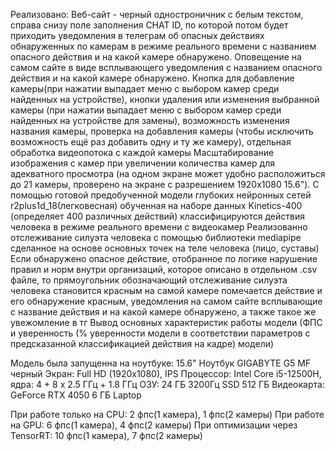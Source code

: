 Реализовано: Веб-сайт - черный одностроничник с белым текстом, справа снизу поле заполнения CHAT ID, 
по которой потом будет приходить уведомления в телеграм об опасных действиях обнаруженных по камерам в режиме реального времени с названием опасного действия и на какой камере обнаружено. 
Оповещение на самом сайте в виде всплывающего уведомления с названием опасного действия и на какой камере обнаружено. 
Кнопка для добавление камеры(при нажатии выпадает меню с выбором камер среди найденных на устройстве), 
кнопки удаления или изменения выбранной камеры (при нажатии выпадает меню с выбором камер среди найденных на устройстве для замены), 
возможность изменения названия камеры, проверка на добавления камеры (чтобы исключить возможность ещё раз добавить одну и ту же камеру), 
отдельная обработка видеопотока с каждой камеры 
Масштабирование изображения с камер при увеличении количества камер для адекватного просмотра 
(на одном экране может удобно расположиться до 21 камеры, проверено на экране с разрешением 1920х1080 15.6"). 
С помощью готовой предобученной модели глубоких нейронных сетей r2plus1d_18(легковесная) обученная на наборе данных Kinetics-400 (определяет 400 различных действий) 
классифицируются действия человека в режиме реального времени с видеокамер 
Реализованно отслеживание силуэта человека с помощью библиотеки mediapipe сделанное на основе основных точек на теле человека (лицо, суставы) 
Если обнаружено опасное действие, отобранное по логике нарушение правил и норм внутри организаций, которое описано в отдельном .csv файле, 
то прямоугольник обозначающий отслеживание силуэта человека становится красным на самой камере помечается действие и его обнаружение красным, 
уведомления на самом сайте всплывающие с название действия и на какой камере обнаружено, а также такое же увежомление в тг 
Вывод основных характеристик работы модели (ФПС и уверенность (% уверенности модели в соответствии параметров с предсказанной классификацией действия на кадре) модели)

Модель была запущенна на ноутбуке: 15.6" Ноутбук GIGABYTE G5 MF черный 
Экран: Full HD (1920x1080), IPS Процессор: Intel Core i5-12500H, ядра: 4 + 8 х 2.5 ГГц + 1.8 ГГц 
ОЗУ: 24 ГБ 3200Гц 
SSD 512 ГБ 
Видеокарта: GeForce RTX 4050 6 ГБ Laptop

При работе только на CPU: 2 фпс(1 камера), 1 фпс(2 камеры)
При работе на GPU: 6 фпс(1 камера), 4 фпс(2 камеры)
При оптимизации через TensorRT: 10 фпс(1 камера), 7 фпс(2 камеры)
